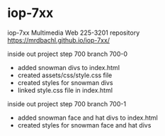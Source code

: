# iop-7xx
iop-7xx Multimedia Web 225-3201 repository https://mrdbachl.github.io/iop-7xx/

inside out project step 700 branch 700-0
- added snowman divs to index.html
- created assets/css/style.css file
- created styles for snowman divs
- linked style.css file in index.html

inside out project step 700 branch 700-1
- added snowman face and hat divs to index.html
- created styles for snowman face and hat divs